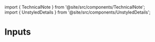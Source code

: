 
import { TechnicalNote } from '@site/src/components/TechnicalNote';
import { UnstyledDetails } from '@site/src/components/UnstyledDetails';

# Inputs
<!--
TODO:
-->

<TechnicalNote title="Solution">
<UnstyledDetails title="Full Solution">
</UnstyledDetails>
</TechnicalNote>
